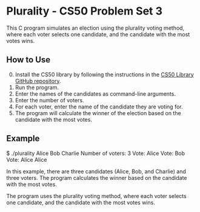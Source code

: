 # Plurality - CS50 Problem Set 3

This C program simulates an election using the plurality voting method, where each voter selects one candidate, and the candidate with the most votes wins.

## How to Use

0. Install the CS50 library by following the instructions in the [CS50 Library GitHub repository](https://github.com/cs50/libcs50).
1. Run the program.
2. Enter the names of the candidates as command-line arguments.
3. Enter the number of voters.
4. For each voter, enter the name of the candidate they are voting for.
5. The program will calculate the winner of the election based on the candidate with the most votes.

## Example

$ ./plurality Alice Bob Charlie
Number of voters: 3
Vote: Alice
Vote: Bob
Vote: Alice
Alice

In this example, there are three candidates (Alice, Bob, and Charlie) and three voters. The program calculates the winner based on the candidate with the most votes.

The program uses the plurality voting method, where each voter selects one candidate, and the candidate with the most votes wins.